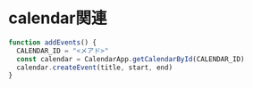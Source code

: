 # calendar関連


```JavaScript
function addEvents() {
  CALENDAR_ID = "<メアド>"
  const calendar = CalendarApp.getCalendarById(CALENDAR_ID)
  calendar.createEvent(title, start, end)  
}
```